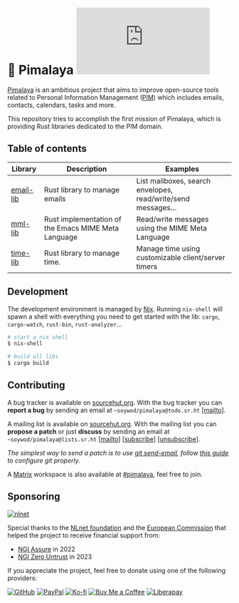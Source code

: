 # 💼 Pimalaya [![Matrix](https://img.shields.io/matrix/pimalaya:matrix.org?color=success&label=chat)](https://matrix.to/#/#pimalaya:matrix.org)

[Pimalaya](https://pimalaya.org/) is an ambitious project that aims to improve open-source tools related to Personal Information Management ([PIM](https://en.wikipedia.org/wiki/Personal_information_manager)) which includes emails, contacts, calendars, tasks and more.

This repository tries to accomplish the first mission of Pimalaya, which is providing Rust libraries dedicated to the PIM domain.

## Table of contents

| Library     | Description                                         | Examples                                                    |
|-------------|-----------------------------------------------------|-------------------------------------------------------------|
| [email-lib] | Rust library to manage emails                       | List mailboxes, search envelopes, read/write/send messages… |
| [mml-lib]   | Rust implementation of the Emacs MIME Meta Language | Read/write messages using the MIME Meta Language            |
| [time-lib]  | Rust library to manage time.                        | Manage time using customizable client/server timers         |

[email-lib]: https://git.sr.ht/~soywod/pimalaya/tree/master/item/email/README.md 
[mml-lib]: https://git.sr.ht/~soywod/pimalaya/tree/master/item/mml/README.md 
[time-lib]: https://git.sr.ht/~soywod/pimalaya/tree/master/item/time/README.md 

## Development

The development environment is managed by [Nix](https://nixos.org/download.html). Running `nix-shell` will spawn a shell with everything you need to get started with the lib: `cargo`, `cargo-watch`, `rust-bin`, `rust-analyzer`…

```sh
# start a nix shell
$ nix-shell

# build all libs
$ cargo build
```

## Contributing

A bug tracker is available on [sourcehut.org](https://todo.sr.ht/~soywod/pimalaya). With the bug tracker you can **report a bug** by sending an email at `~soywod/pimalaya@todo.sr.ht` [[mailto](mailto:~soywod/pimalaya@todo.sr.ht)].

A mailing list is available on [sourcehut.org](https://lists.sr.ht/~soywod/pimalaya). With the mailing list you can **propose a patch** or just **discuss** by sending an email at `~soywod/pimalaya@lists.sr.ht` [[mailto](mailto:~soywod/pimalaya@lists.sr.ht)] [[subscribe](mailto:~soywod/pimalaya+subscribe@lists.sr.ht)] [[unsubscribe](mailto:~soywod/pimalaya+unsubscribe@lists.sr.ht)].

*The simplest way to send a patch is to use [git send-email](https://git-scm.com/docs/git-send-email), follow [this guide](https://git-send-email.io/) to configure git properly.*

A [Matrix](https://matrix.org/) workspace is also available at [#pimalaya](https://matrix.to/#/#pimalaya:matrix.org), feel free to join.

## Sponsoring

[![nlnet](https://nlnet.nl/logo/banner-160x60.png)](https://nlnet.nl/project/Himalaya/index.html)

Special thanks to the [NLnet foundation](https://nlnet.nl/project/Himalaya/index.html) and the [European Commission](https://www.ngi.eu/) that helped the project to receive financial support from:

- [NGI Assure](https://nlnet.nl/assure/) in 2022
- [NGI Zero Untrust](https://nlnet.nl/entrust/) in 2023

If you appreciate the project, feel free to donate using one of the following providers:

[![GitHub](https://img.shields.io/badge/-GitHub%20Sponsors-fafbfc?logo=GitHub%20Sponsors)](https://github.com/sponsors/soywod)
[![PayPal](https://img.shields.io/badge/-PayPal-0079c1?logo=PayPal&logoColor=ffffff)](https://www.paypal.com/paypalme/soywod)
[![Ko-fi](https://img.shields.io/badge/-Ko--fi-ff5e5a?logo=Ko-fi&logoColor=ffffff)](https://ko-fi.com/soywod)
[![Buy Me a Coffee](https://img.shields.io/badge/-Buy%20Me%20a%20Coffee-ffdd00?logo=Buy%20Me%20A%20Coffee&logoColor=000000)](https://www.buymeacoffee.com/soywod)
[![Liberapay](https://img.shields.io/badge/-Liberapay-f6c915?logo=Liberapay&logoColor=222222)](https://liberapay.com/soywod)
